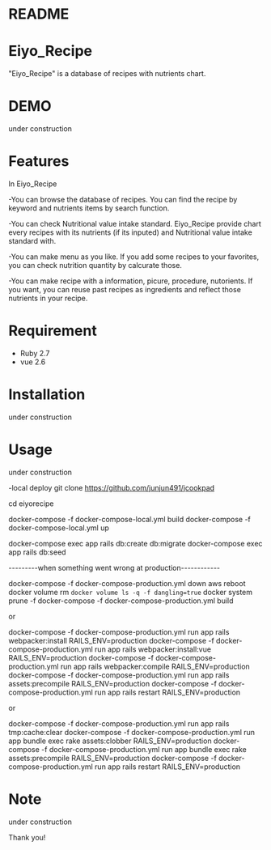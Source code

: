 # README


# Eiyo_Recipe
 
"Eiyo_Recipe" is a database of recipes with nutrients chart.
 
# DEMO
 
under construction
 
# Features
 
In Eiyo_Recipe

-You can browse the database of recipes.
You can find the recipe by keyword and nutrients items by search function.

-You can check Nutritional value intake standard.
Eiyo_Recipe provide chart every recipes with its nutrients (if its inputed) and Nutritional value intake standard with.

-You can make menu as you like.
If you add some recipes to your favorites, you can check nutrition quantity by calcurate those.

-You can make recipe with a information, picure, procedure, nutorients.
If you want, you can reuse past recipes as ingredients and reflect those nutrients in your recipe.
# Requirement
 
* Ruby 2.7
* vue 2.6
 

# Installation
 
under construction
 
# Usage
 
under construction

-local deploy
git clone https://github.com/junjun491/jcookpad

cd eiyorecipe

docker-compose -f docker-compose-local.yml build
docker-compose -f docker-compose-local.yml up

docker-compose exec app rails db:create db:migrate
docker-compose exec app rails db:seed
 
 
 
---------when something went wrong at production------------

docker-compose -f docker-compose-production.yml down
aws reboot
docker volume rm `docker volume ls -q -f dangling=true`
docker system prune -f
docker-compose -f docker-compose-production.yml build

or

docker-compose -f docker-compose-production.yml run app rails webpacker:install RAILS_ENV=production
docker-compose -f docker-compose-production.yml run app rails webpacker:install:vue RAILS_ENV=production
docker-compose -f docker-compose-production.yml run app rails webpacker:compile RAILS_ENV=production
docker-compose -f docker-compose-production.yml run app rails assets:precompile RAILS_ENV=production
docker-compose -f docker-compose-production.yml run app rails restart  RAILS_ENV=production

or

docker-compose -f docker-compose-production.yml run app rails tmp:cache:clear
docker-compose -f docker-compose-production.yml run app bundle exec rake assets:clobber RAILS_ENV=production
docker-compose -f docker-compose-production.yml run app bundle exec rake assets:precompile RAILS_ENV=production
docker-compose -f docker-compose-production.yml run app rails restart RAILS_ENV=production

 
 
# Note
 
under construction
 

 
Thank you!
